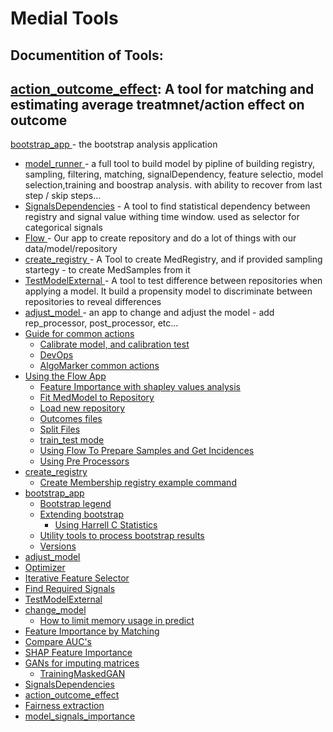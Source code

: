 # Medial Tools
Documentition of Tools:
- 
[action_outcome_effect](action_outcome_effect): A tool for matching and estimating average treatmnet/action effect on outcome
- 
[bootstrap_app ](bootstrap_app)- the bootstrap analysis application
- [model_runner ](/Archive/model_runner)- a full tool to build model by pipline of building registry, sampling, filtering, matching, signalDependency, feature selectio, model selection,training and boostrap analysis. with ability to recover from last step / skip steps...
- [SignalsDependencies](SignalsDependencies) - A tool to find statistical dependency between registry and signal value withing time window. used as selector for categorical signals
- [Flow ](Using%20the%20Flow%20App)- Our app to create repository and do a lot of things with our data/model/repository
- [create_registry ](create_registry)- A Tool to create MedRegistry, and if provided sampling startegy - to create MedSamples from it
- [TestModelExternal ](TestModelExternal)- A tool to test difference between repositories when applying a model. It build a propensity model to discriminate between repositories to reveal differences
- [adjust_model ](adjust_model)- an app to change and adjust the model - add rep_processor, post_processor, etc...
 
- [Guide for common actions](Guide%20for%20common%20actions)
  - [Calibrate model, and calibration test](Guide%20for%20common%20actions/Calibrate%20model,%20and%20calibration%20test)
  - [DevOps](Guide%20for%20common%20actions/DevOps)
  - [AlgoMarker common actions](Guide%20for%20common%20actions/AlgoMarker%20common%20actions)
- [Using the Flow App](Using%20the%20Flow%20App)
  - [Feature Importance with shapley values analysis](Using%20the%20Flow%20App/Feature%20Importance%20with%20shapley%20values%20analysis)
  - [Fit MedModel to Repository](Using%20the%20Flow%20App/Fit%20MedModel%20to%20Repository)
  - [Load new repository](/Repositories/Load%20new%20repository.md)
  - [Outcomes files](Using%20the%20Flow%20App/Outcomes%20files)
  - [Split Files](Using%20the%20Flow%20App/Split%20Files)
  - [train_test mode](Using%20the%20Flow%20App/train_test%20mode)
  - [Using Flow To Prepare Samples and Get Incidences](Using%20the%20Flow%20App/Using%20Flow%20To%20Prepare%20Samples%20and%20Get%20Incidences)
  - [Using Pre Processors](Using%20the%20Flow%20App/Using%20Pre%20Processors)
- [create_registry](create_registry)
  - [Create Membership registry example command](create_registry/Create%20Membership%20registry%20example%20command)
- [bootstrap_app](bootstrap_app)
  - [Bootstrap legend](bootstrap_app/Bootstrap%20legend)
  - [Extending bootstrap](bootstrap_app/Extending%20bootstrap)
    - [Using Harrell C Statistics](bootstrap_app/Extending%20bootstrap/Using%20Harrell%20C%20Statistics)
  - [Utility tools to process bootstrap results](bootstrap_app/Utility%20tools%20to%20process%20bootstrap%20results)
  - [Versions](bootstrap_app/Versions)
- [adjust_model](adjust_model)
- [Optimizer](Optimizer)
- [Iterative Feature Selector](Iterative%20Feature%20Selector)
- [Find Required Signals](Find%20Required%20Signals)
- [TestModelExternal](TestModelExternal)
- [change_model](change_model)
  - [How to limit memory usage in predict](change_model/How%20to%20limit%20memory%20usage%20in%20predict)
- [Feature Importance by Matching](Feature%20Importance%20by%20Matching)
- [Compare AUC's](Compare%20AUC's)
- [SHAP Feature Importance](SHAP%20Feature%20Importance)
- [GANs for imputing matrices](GANs%20for%20imputing%20matrices)
  - [TrainingMaskedGAN](GANs%20for%20imputing%20matrices/TrainingMaskedGAN)
- [SignalsDependencies](SignalsDependencies)
- [action_outcome_effect](action_outcome_effect)
- [Fairness extraction](Fairness%20extraction)
- [model_signals_importance](model_signals_importance)
